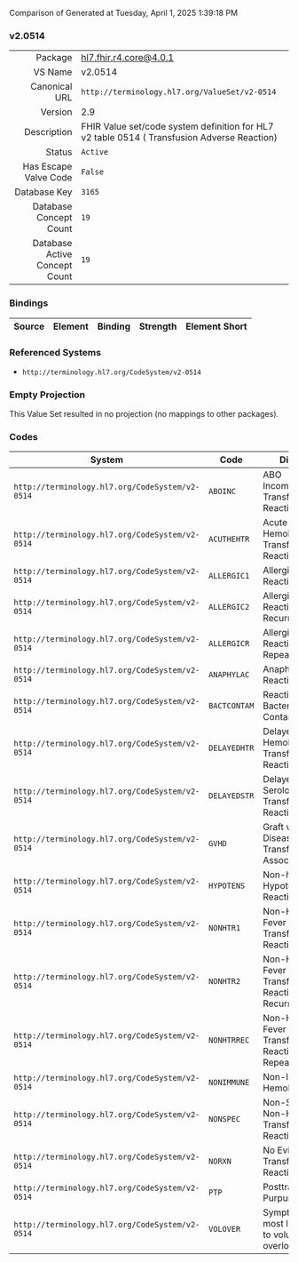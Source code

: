 Comparison of 
Generated at Tuesday, April 1, 2025 1:39:18 PM

### v2.0514

|      |     |
| ---: | --- |
| Package | hl7.fhir.r4.core@4.0.1 |
| VS Name | v2.0514 |
| Canonical URL | `http://terminology.hl7.org/ValueSet/v2-0514` |
| Version | 2.9 |
| Description | FHIR Value set/code system definition for HL7 v2 table 0514 ( Transfusion Adverse Reaction) |
| Status | `Active` |
| Has Escape Valve Code | `False` |
| Database Key | `3165` |
| Database Concept Count | `19` |
| Database Active Concept Count | `19` |
### Bindings

| Source | Element | Binding | Strength | Element Short |
| ------ | ------- | ------- | -------- | ------------- |

### Referenced Systems

* `http://terminology.hl7.org/CodeSystem/v2-0514`
### Empty Projection

This Value Set resulted in no projection (no mappings to other packages).

### Codes

| System | Code | Display |
| ------ | ---- | ------- |
| `http://terminology.hl7.org/CodeSystem/v2-0514` | `ABOINC` | ABO Incompatible Transfusion Reaction |
| `http://terminology.hl7.org/CodeSystem/v2-0514` | `ACUTHEHTR` | Acute Hemolytic Transfusion Reaction |
| `http://terminology.hl7.org/CodeSystem/v2-0514` | `ALLERGIC1` | Allergic Reaction - First |
| `http://terminology.hl7.org/CodeSystem/v2-0514` | `ALLERGIC2` | Allergic Reaction - Recurrent |
| `http://terminology.hl7.org/CodeSystem/v2-0514` | `ALLERGICR` | Allergic Reaction - Repeating |
| `http://terminology.hl7.org/CodeSystem/v2-0514` | `ANAPHYLAC` | Anaphylactic Reaction |
| `http://terminology.hl7.org/CodeSystem/v2-0514` | `BACTCONTAM` | Reaction to Bacterial Contamination |
| `http://terminology.hl7.org/CodeSystem/v2-0514` | `DELAYEDHTR` | Delayed Hemolytic Transfusion Reaction |
| `http://terminology.hl7.org/CodeSystem/v2-0514` | `DELAYEDSTR` | Delayed Serological Transfusion Reaction |
| `http://terminology.hl7.org/CodeSystem/v2-0514` | `GVHD` | Graft vs Host Disease - Transfusion - Associated |
| `http://terminology.hl7.org/CodeSystem/v2-0514` | `HYPOTENS` | Non-hemolytic Hypotensive Reaction |
| `http://terminology.hl7.org/CodeSystem/v2-0514` | `NONHTR1` | Non-Hemolytic Fever Chill Transfusion Reaction - First |
| `http://terminology.hl7.org/CodeSystem/v2-0514` | `NONHTR2` | Non-Hemolytic Fever Chill Transfusion Reaction - Recurrent |
| `http://terminology.hl7.org/CodeSystem/v2-0514` | `NONHTRREC` | Non-Hemolytic Fever Chill Transfusion Reaction - Repeating |
| `http://terminology.hl7.org/CodeSystem/v2-0514` | `NONIMMUNE` | Non-Immune Hemolysis |
| `http://terminology.hl7.org/CodeSystem/v2-0514` | `NONSPEC` | Non-Specific, Non-Hemolytic Transfusion Reaction |
| `http://terminology.hl7.org/CodeSystem/v2-0514` | `NORXN` | No Evidence of Transfusion Reaction |
| `http://terminology.hl7.org/CodeSystem/v2-0514` | `PTP` | Posttransfusion Purpura |
| `http://terminology.hl7.org/CodeSystem/v2-0514` | `VOLOVER` | Symptoms most likely due to volume overload |
